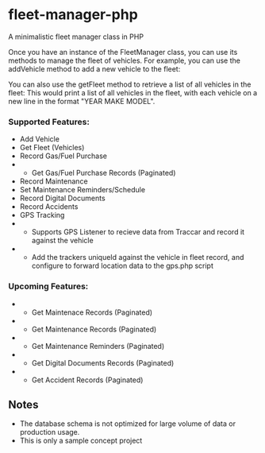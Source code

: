 # fleet-manager-php
A minimalistic fleet manager class in PHP

Once you have an instance of the FleetManager class, you can use its methods to manage the fleet of vehicles.
For example, you can use the addVehicle method to add a new vehicle to the fleet:

You can also use the getFleet method to retrieve a list of all vehicles in the fleet:
This would print a list of all vehicles in the fleet, with each vehicle on a new line in the format "YEAR MAKE MODEL".


### Supported Features:
- Add Vehicle
- Get Fleet (Vehicles)
- Record Gas/Fuel Purchase
- - Get Gas/Fuel Purchase Records (Paginated)
- Record Maintenance
- Set Maintenance Reminders/Schedule
- Record Digital Documents
- Record Accidents
- GPS Tracking
- - Supports GPS Listener to recieve data from Traccar and record it against the vehicle
- - Add the trackers uniqueId against the vehicle in fleet record, and configure to forward location data to the gps.php script 

### Upcoming Features:
- - Get Maintenace Records (Paginated)
- - Get Maintenance Records (Paginated)
- - Get Maintenance Reminders (Paginated)
- - Get Digital Documents Records (Paginated)
- - Get Accident Records (Paginated)




## Notes
* The database schema is not optimized for large volume of data or production usage.
* This is only a sample concept project


